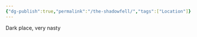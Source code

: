 ```yaml
---
{"dg-publish":true,"permalink":"/the-shadowfell/","tags":["Location"]}
---
```


Dark place, very nasty